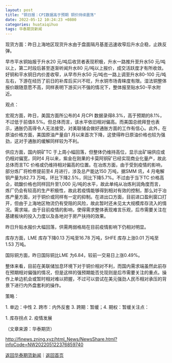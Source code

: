 ```yaml
---
layout: post
title: "铜日报：CPI数据高于预期 铜价持续震荡"
date: 2022-05-12 10:24:23 +0800
categories: huataiqihuo
tags: 华泰期货新闻
---
```

<p>现货方面：昨日上海地区现货升水由于盘面隔月基差迅速收窄后升水企稳，止跌反弹。</p>
 <p>早市平水铜始报于升水20 元/吨后收货者表现积极，升水一路推升至升水50 元/吨以上，第二时段后甚至逐渐听闻升水80 元/吨以上报价，成交活跃度才有所收敛。好铜和平水铜日内价差收窄，从早市升水50 元/吨也一路上调至升水80-100 元/吨左右，下游在经历了前日的补库后买兴不旺，升水铜市场青睐度有限。湿法铜整体报价跟随意愿不高，同样表明下游买兴不强的情况下，整体报至贴水50-平水附近。</p>
 <p>观点：</p>
 <p>宏观方面，昨日，美国方面所公布的4 月CPI 数据录得8.3%，高于预期的8.1%，不过低于前值8.5%。但总体而言，该水平依旧相对偏高。而美国总统拜登也表示，通胀仍高得令人无法接受，对美联储会做好通胀方面的工作有信心。此外，在原油价格方面，美国原油产量自1 月以来首次下降，这使得昨日原油价格也较为强劲，这对于通胀的缓解同样较为不利。</p>
 <p>供应方面，国内铜矿TC 于上周小幅回落，但整体仍维持高位，显示出矿端供应或仍相对偏宽，同时4 月以来，紫金在刚果的卡莫阿铜矿已经实现商业化量产，故此总体而言TC 价格或仍维持相对偏高的位置。在冶炼方面，由于受到疫情的影响，部分炼厂将检修提前至4 月进行，涉及总产能达150 万吨，据SMM 讯，4 月电解铜产量为82.73 万吨，环比下降2.5%，同比下降5.7%。不过由于当下TC 价格高企，硫酸价格也同样回升至1,000 元/吨的水平，故此单纯从冶炼利润角度而言，炼厂仍会有较高的生产积极性，故此若疫情能够得到相对有效的控制，那么对于冶炼产量方面，对于铜价或同样有一定的抑制。在进出口方面，目前进口盈利窗口打开，但由于上海地区物流仍有受阻的风险，故此暂时还未见太大规模库存流入的情况。需求端，由于目前疫情的影响，使得需求整体表现难言乐观，后市需要关注在基建板块的投入力度以及各地对于房产扶持的效果。</p>
 <p>昨日升贴水报价大幅回落，供需两弱格局在目前疫情影响下仍相对明显。</p>
 <p>库存方面，LME 库存下降0.13 万吨至16.78 万吨，SHFE 库存上涨0.01 万吨至1.53 万吨。</p>
 <p>国际铜方面，昨日国际铜比LME 为6.84，较前一交易日上涨0.49%。</p>
 <p>整体来看，目前在美联储加息环境下对于铜价相对不利，而国内需求端虽然此前存在预期相对偏强的情况，但是这样的强预期能否兑现则是后市需要关注的重点。操作上单边机会或暂时相对难以把握，不过可以尝试在美元强劲人民币相对承压的背景下进行内外盘套利的操作。</p>
 <p>策略：</p>
 <p>1. 单边：中性 2. 跨市：内外反套 3. 跨期：暂缓；4. 期权：暂缓关注点：</p>
 <p>1. 库存拐点 2. 疫情发展</p><p class="em_media">（文章来源：华泰期货）</p>

<http://finews.zning.xyz/html_News/NewsShare.html?infoCode=NW202205122376859740>

[返回华泰期货新闻](//finews.withounder.com/category/huataiqihuo.html)｜[返回首页](//finews.withounder.com/)